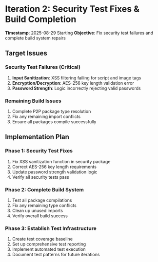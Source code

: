 # Iteration 2: Security Test Fixes & Build Completion

**Timestamp**: 2025-08-29 Starting
**Objective**: Fix security test failures and complete build system repairs

## Target Issues

### Security Test Failures (Critical)
1. **Input Sanitization**: XSS filtering failing for script and image tags
2. **Encryption/Decryption**: AES-256 key length validation error
3. **Password Strength**: Logic incorrectly rejecting valid passwords

### Remaining Build Issues
1. Complete P2P package type resolution
2. Fix any remaining import conflicts
3. Ensure all packages compile successfully

## Implementation Plan

### Phase 1: Security Test Fixes
1. Fix XSS sanitization function in security package
2. Correct AES-256 key length requirements
3. Update password strength validation logic
4. Verify all security tests pass

### Phase 2: Complete Build System
1. Test all package compilations
2. Fix any remaining type conflicts
3. Clean up unused imports
4. Verify overall build success

### Phase 3: Establish Test Infrastructure
1. Create test coverage baseline
2. Set up comprehensive test reporting
3. Implement automated test execution
4. Document test patterns for future iterations